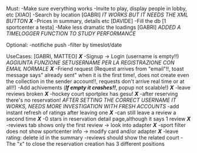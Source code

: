 Must:
-Make sure everything works 
-Invite to play, display people in lobby, etc [XIAO]
-Search by location [GABRI] *IT WORKS BUT IT NEEDS THE XML BUTTON*
***X*** -Prices in summary, details etc [DAVIDE]
-Fill the db [1 sportcenter a testa]
-Make less dramatic the loadings [GABRI] *ADDED A TIMELOGGER FUNCTION TO STUDY PERFORMANCE*

Optional:
-notifiche push
-filter by timeslot/date

UseCases: [GABRI, MATTEO]
***X***  -Signup -> Login (username is empty!!) *AGGIUNTA FUNZIONE SETUSERNAME PER LA REGISTRAZIONE CON EMAIL NORMALE*
***X***  -Friend request (Request arrives from "email"!!, toast message says" already sent" when it is the first time!, does not create even the collection in the sender account!!, requests don't arrive real time or at all!!)
-Add achivements (***If empty it crashes!!***, popup not scalable!)
***X***  -leave reviews broken
***X***  -hockey court sportplex has gesu!
***X***  -after reserving there's no reservation! *AFTER SETTING THE CORRECT USERNAME IT WORKS, NEEDS MORE INVESTIGATION WITH FRESH ACCOUNTS*
-add instant refresh of ratings after leaving one
***X***  -can still leave a review a second time
***X***  -0 stars in reservation detail page,although it says 1 review
***X***  -reviews tab shows only the first review -> look into adapter
***X*** -sport filter does not show sportcenter info -> modify card and/or adapter
***X*** -leave rating: delete id in the summary
-reviews should show the related court
-The "x" to close the reservation creation has 3 different positions